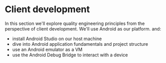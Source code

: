# Client development

In this section we'll explore quality engineering principles from the perspective of client development. We'll use Android as our platform.  and:
* install Android Studio on our host machine
* dive into Android application fundamentals and project structure
* use an Android emulator as a VM
* use the Android Debug Bridge to interact with a device
